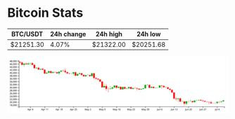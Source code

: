 # Bitcoin Stats

BTC/USDT|24h change|24h high|24h low|
|---|---|---|---|
|$21251.30|4.07%|$21322.00|$20251.68|

<img src="./chart.svg">
